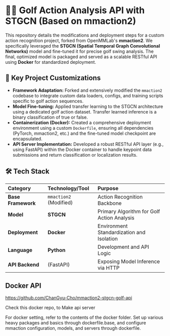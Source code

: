 # 🏌️‍♂️ Golf Action Analysis API with STGCN (Based on mmaction2)

This repository details the modifications and deployment steps for a custom action recognition project, forked from OpenMMLab's **mmaction2**. We specifically leveraged the **STGCN (Spatial Temporal Graph Convolutional Networks)** model and fine-tuned it for precise golf swing analysis. The final, optimized model is packaged and served as a scalable RESTful API using **Docker** for standardized deployment.

## 🚀 Key Project Customizations

- **Framework Adaptation:** Forked and extensively modified the `mmaction2` codebase to integrate custom data loaders, configs, and training scripts specific to golf action sequences.
- **Model Fine-tuning:** Applied transfer learning to the STGCN architecture using a dedicated golf action dataset. Transfer learned inference is a binary classification of true or false.
- **Containerization (Docker):** Created a comprehensive deployment environment using a custom `Dockerfile`, ensuring all dependencies (PyTorch, mmaction2, etc.) and the fine-tuned model checkpoint are encapsulated.
- **API Server Implementation:** Developed a robust RESTful API layer (e.g., using FastAPI) within the Docker container to handle keypoint data submissions and return classification or localization results.

## 🛠️ Tech Stack

| Category | Technology/Tool | Purpose |
| :--- | :--- | :--- |
| **Base Framework** | `mmaction2` (Modified) | Action Recognition Backbone |
| **Model** | **STGCN** | Primary Algorithm for Golf Action Analysis |
| **Deployment** | **Docker** | Environment Standardization and Isolation |
| **Language** | **Python** | Development and API Logic |
| **API Backend** | (FastAPI) | Exposing Model Inference via HTTP |

## Docker API

https://github.com/ChanGyu-Cho/mmaction2-stgcn-golf-api

Check this docker repo, to Make api server

For docker setting, refer to the contents of the docker folder. Set up various heavy packages and basics through dockerfile.base, and configure mmaction configuration, models, and servers through dockerfile.
